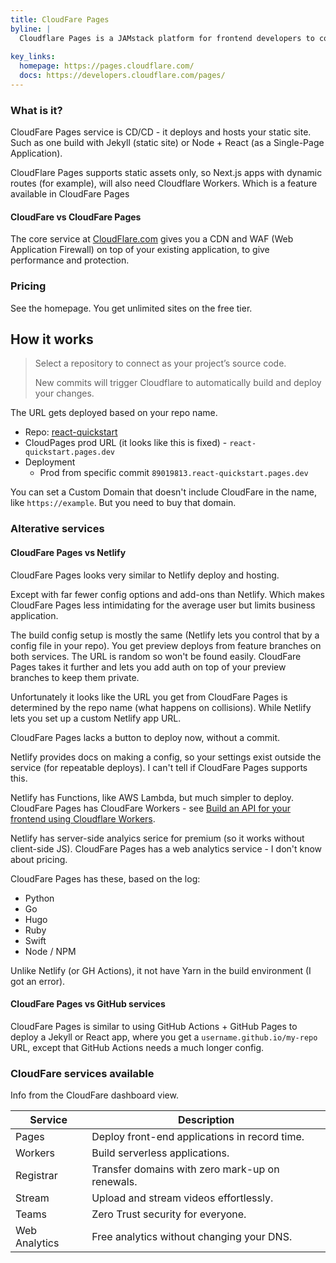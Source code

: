 ```yaml
---
title: CloudFare Pages
byline: |
  Cloudflare Pages is a JAMstack platform for frontend developers to collaborate and deploy websites.
  
key_links:
  homepage: https://pages.cloudflare.com/
  docs: https://developers.cloudflare.com/pages/
---
```


### What is it?

CloudFare Pages service is CD/CD - it deploys and hosts your static site. Such as one build with Jekyll (static site) or Node + React (as a Single-Page Application).

CloudFlare Pages supports static assets only, so Next.js apps with dynamic routes (for example), will also need Cloudflare Workers. Which is a feature available in CloudFare Pages


#### CloudFare vs CloudFare Pages

The core service at [CloudFlare.com](https://cloudflare.com/) gives you a CDN and WAF (Web Application Firewall) on top of your existing application, to give performance and protection. 


### Pricing

See the homepage. You get unlimited sites on the free tier.


## How it works

> Select a repository to connect as your project’s source code.
>
> New commits will trigger Cloudflare to automatically build and deploy your changes.

The URL gets deployed based on your repo name.

- Repo: [react-quickstart](react-quickstart)
- CloudPages prod URL (it looks like this is fixed) - `react-quickstart.pages.dev`
- Deployment
    - Prod from specific commit `89019813.react-quickstart.pages.dev`

You can set a Custom Domain that doesn't include CloudFare in the name, like `https://example`. But you need to buy that domain.


### Alterative services

#### CloudFare Pages vs Netlify

CloudFare Pages looks very similar to Netlify deploy and hosting. 

Except with far fewer config options and add-ons than Netlify. Which makes CloudFare Pages less intimidating for the average user but limits business application.

The build config setup is mostly the same (Netlify lets you control that by a config file in your repo). You get preview deploys from feature branches on both services. The URL is random so won't be found easily. CloudFare Pages takes it further and lets you add auth on top of your preview branches to keep them private.

Unfortunately it looks like the URL you get from CloudFare Pages is determined by the repo name (what happens on collisions). While Netlify lets you set up a custom Netlify app URL.

CloudFare Pages lacks a button to deploy now, without a commit.

Netlify provides docs on making a config, so your settings exist outside the service (for repeatable deploys). I can't tell if CloudFare Pages supports this.

Netlify has Functions, like AWS Lambda, but much simpler to deploy. CloudFare Pages has CloudFare Workers - see [Build an API for your frontend using Cloudflare Workers](https://developers.cloudflare.com/pages/tutorials/build-an-api-with-workers).

Netlify has server-side analyics serice for premium (so it works without client-side JS). CloudFare Pages has a web analytics service - I don't know about pricing.

CloudFare Pages has these, based on the log:

- Python
- Go
- Hugo
- Ruby
- Swift
- Node / NPM

Unlike Netlify (or GH Actions), it not have Yarn in the build environment (I got an error).

#### CloudFare Pages vs GitHub services

CloudFare Pages is similar to using GitHub Actions + GitHub Pages to deploy a Jekyll or React app, where you get a `username.github.io/my-repo` URL, except that GitHub Actions needs a much longer config.


### CloudFare services available

Info from the CloudFare dashboard view.

Service | Description
---     | --
Pages   | Deploy front-end applications in record time.
Workers | Build serverless applications.
Registrar | Transfer domains with zero mark-up on renewals.
Stream | Upload and stream videos effortlessly.
Teams | Zero Trust security for everyone.
Web Analytics | Free analytics without changing your DNS.
